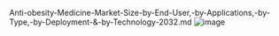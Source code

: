 Anti-obesity-Medicine-Market-Size-by-End-User,-by-Applications,-by-Type,-by-Deployment-&-by-Technology-2032.md
![image](https://github.com/user-attachments/assets/a9f291cf-f035-4164-939f-4802786e70a0)
